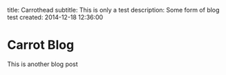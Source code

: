 title: Carrothead
subtitle: This is only a test
description: Some form of blog test
created: 2014-12-18 12:36:00

# Carrot Blog

This is another blog post
